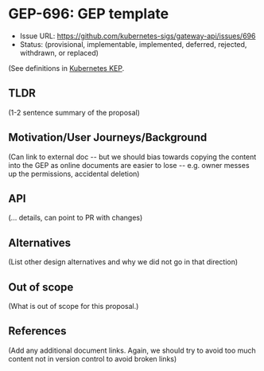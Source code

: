 # GEP-696: GEP template

* Issue URL: https://github.com/kubernetes-sigs/gateway-api/issues/696
* Status: (provisional, implementable, implemented, deferred, rejected, withdrawn, or replaced)

(See definitions in [Kubernetes KEP][kep-status].

[kep-status]: https://github.com/kubernetes/enhancements/blob/master/keps/NNNN-kep-template/kep.yaml#L9

## TLDR

(1-2 sentence summary of the proposal)

## Motivation/User Journeys/Background

(Can link to external doc -- but we should bias towards copying
the content into the GEP as online documents are easier to lose
-- e.g. owner messes up the permissions, accidental deletion)

## API

(... details, can point to PR with changes)


## Alternatives

(List other design alternatives and why we did not go in that
direction)

## Out of scope

(What is out of scope for this proposal.)

## References

(Add any additional document links. Again, we should try to avoid
too much content not in version control to avoid broken links)
